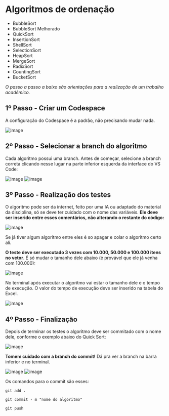 # Algoritmos de ordenação 
- BubbleSort
- BubbleSort Melhorado
- QuickSort
- InsertionSort
- ShellSort
- SelectionSort
- HeapSort
- MergeSort
- RadixSort
- CountingSort
- BucketSort

*O passo a passo a baixo são orientações para a realização de um trabalho acadêmico.*

## 1º Passo - Criar um Codespace

A configuração do Codespace é a padrão, não precisando mudar nada.

![image](https://github.com/user-attachments/assets/00f73d89-dbe2-4465-811b-7775bacb810c)


## 2º Passo - Selecionar a branch do algoritmo

Cada algoritmo possui uma branch. Antes de começar, selecione a branch correta clicando nesse lugar na parte inferior esquerda da interface do VS Code:

![image](https://github.com/user-attachments/assets/b6b393d4-2afb-4613-bf67-3699dd847fb5)
![image](https://github.com/user-attachments/assets/a4988f62-a430-439f-86b7-c0e25675f6d6)


## 3º Passo - Realização dos testes

O algoritmo pode ser da internet, feito por uma IA ou adaptado do material da disciplina, só se deve ter cuidado com o nome das variáveis.
**Ele deve ser inserido entre esses comentários, não alterando o restante do código:**

![image](https://github.com/user-attachments/assets/a4e3589b-b4b5-4171-b1de-679d6bcb31be)

Se já tiver algum algoritmo entre eles é so apagar e colar o algoritmo certo ali.

**O teste deve ser executado 3 vezes com 10.000, 50.000 e 100.000 itens no vetor**. É só mudar o tamanho dele abaixo (é provável que ele já venha com 100.000):

![image](https://github.com/user-attachments/assets/b3f494d9-8cb9-4677-9af3-01ae9eb4f34d)

No terminal após executar o algoritmo vai estar o tamanho dele e o tempo de execução. O valor do tempo de execução deve ser inserido na tabela do Excel.

![image](https://github.com/user-attachments/assets/468a1c65-c313-4a89-86a8-e96a7675fe43)


## 4º Passo - Finalização

Depois de terminar os testes o algoritmo deve ser commitado com o nome dele, conforme o exemplo abaixo do Quick Sort:

![image](https://github.com/user-attachments/assets/5bc86b20-1f35-456a-8d3a-99c155042928)

**Tomem cuidado com a branch do commit!** Dá pra ver a branch na barra inferior e no terminal.

![image](https://github.com/user-attachments/assets/0d63b260-776a-454a-929d-0a8efff87d71)
![image](https://github.com/user-attachments/assets/8353415a-edbb-4166-a34e-b4cbbe1d2378)

Os comandos para o commit são esses:

```
git add .
```
```
git commit - m "nome do algoritmo"
```
```
git push 
```





